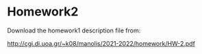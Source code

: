 # Homework2
Download the homework1 description file from:

http://cgi.di.uoa.gr/~k08/manolis/2021-2022/homework/HW-2.pdf
